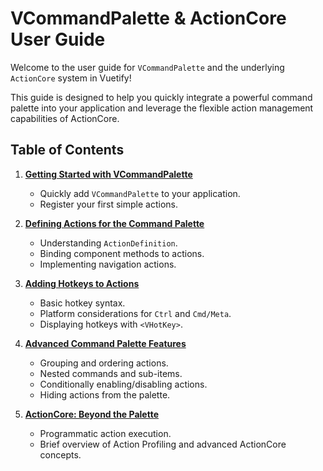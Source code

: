 # VCommandPalette & ActionCore User Guide

Welcome to the user guide for `VCommandPalette` and the underlying `ActionCore` system in Vuetify!

This guide is designed to help you quickly integrate a powerful command palette into your application and leverage the flexible action management capabilities of ActionCore.

## Table of Contents

1.  [**Getting Started with VCommandPalette**](./01-getting-started.md)
    *   Quickly add `VCommandPalette` to your application.
    *   Register your first simple actions.

2.  [**Defining Actions for the Command Palette**](./02-actions-for-command-palette.md)
    *   Understanding `ActionDefinition`.
    *   Binding component methods to actions.
    *   Implementing navigation actions.

3.  [**Adding Hotkeys to Actions**](./03-hotkeys.md)
    *   Basic hotkey syntax.
    *   Platform considerations for `Ctrl` and `Cmd/Meta`.
    *   Displaying hotkeys with `<VHotKey>`.

4.  [**Advanced Command Palette Features**](./04-advanced-palette-features.md)
    *   Grouping and ordering actions.
    *   Nested commands and sub-items.
    *   Conditionally enabling/disabling actions.
    *   Hiding actions from the palette.

5.  [**ActionCore: Beyond the Palette**](./05-action-core-overview.md)
    *   Programmatic action execution.
    *   Brief overview of Action Profiling and advanced ActionCore concepts.
